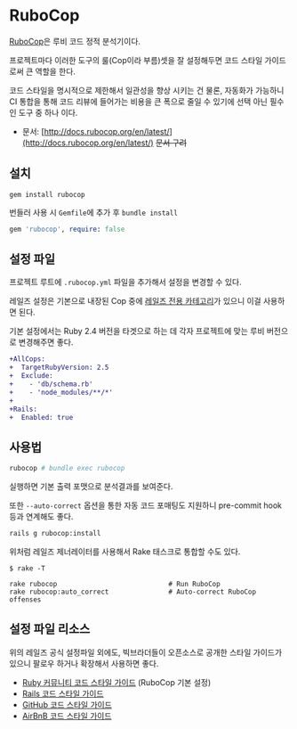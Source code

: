 # RuboCop

[RuboCop](https://github.com/rubocop-hq/rubocop)은 루비 코드 정적 분석기이다.

프로젝트마다 이러한 도구의 룰\(Cop이라 부름\)셋을 잘 설정해두면 코드 스타일 가이드로써 큰 역할을 한다.

코드 스타일을 명시적으로 제한해서 일관성을 향상 시키는 건 물론, 자동화가 가능하니 CI 통합을 통해 코드 리뷰에 들어가는 비용을 큰 폭으로 줄일 수 있기에 선택 아닌 필수인 도구 중 하나 이다.

* 문서: [http://docs.rubocop.org/en/latest/](http://docs.rubocop.org/en/latest/) ~~문서 구려~~

## 설치

`gem install rubocop`

번들러 사용 시 `Gemfile`에 추가 후 `bundle install` 

```ruby
gem 'rubocop', require: false
```

## 설정 파일

프로젝트 루트에 `.rubocop.yml` 파일을 추가해서 설정을 변경할 수 있다.

레일즈 설정은 기본으로 내장된 Cop 중에 [레일즈 전용 카테고리](https://docs.rubocop.org/en/latest/cops/#rails)가 있으니 이걸 사용하면 된다.

기본 설정에서는 Ruby 2.4 버전을 타겟으로 하는 데 각자 프로젝트에 맞는 루비 버전으로 변경해주면 좋다.

```diff
+AllCops:
+  TargetRubyVersion: 2.5
+  Exclude:
+    - 'db/schema.rb'
+    - 'node_modules/**/*'
+
+Rails:
+  Enabled: true
```

## 사용법

```bash
rubocop # bundle exec rubocop
```

실행하면 기본 출력 포맷으로 분석결과를 보여준다.

또한 `--auto-correct` 옵션을 통한 자동 코드 포매팅도 지원하니 pre-commit hook 등과 연계해도 좋다.

```bash
rails g rubocop:install
```

위처럼 레일즈 제너레이터를 사용해서 Rake 태스크로 통합할 수도 있다.

```text
$ rake -T

rake rubocop                            # Run RuboCop
rake rubocop:auto_correct               # Auto-correct RuboCop offenses
```

## 설정 파일 리소스

위의 레일즈 공식 설정파일 외에도, 빅브라더들이 오픈소스로 공개한 스타일 가이드가 있으니 팔로우 하거나 확장해서 사용하면 좋다.

* [Ruby 커뮤니티 코드 스타일 가이드](https://github.com/rubocop-hq/ruby-style-guide) \(RuboCop 기본 설정\)
* [Rails 코드 스타일 가이드](https://github.com/rails/rails/blob/master/.rubocop.yml)
* [GitHub 코드 스타일 가이드](https://github.com/github/rubocop-github)
* [AirBnB 코드 스타일 가이드](https://github.com/airbnb/ruby)



